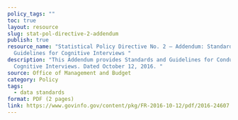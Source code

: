 ```yaml
---
policy_tags: ""
toc: true
layout: resource
slug: stat-pol-directive-2-addendum
publish: true
resource_name: "Statistical Policy Directive No. 2 — Addendum: Standards and
  Guidelines for Cognitive Interviews "
description: "This Addendum provides Standards and Guidelines for Conducting
  Cognitive Interviews. Dated October 12, 2016. "
source: Office of Management and Budget
category: Policy
tags:
  - data standards
format: PDF (2 pages)
link: https://www.govinfo.gov/content/pkg/FR-2016-10-12/pdf/2016-24607.pdf
---
```

